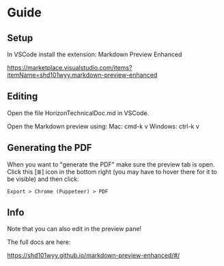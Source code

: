 # Guide

## Setup

In VSCode install the extension:
  Markdown Preview Enhanced

  https://marketplace.visualstudio.com/items?itemName=shd101wyy.markdown-preview-enhanced

## Editing

Open the file HorizonTechnicalDoc.md in VSCode.

Open the Markdown preview using:
  Mac: cmd-k v
  Windows: ctrl-k v

## Generating the PDF

When you want to "generate the PDF" make sure the preview tab is open. Click this [≣] icon in the bottom right (you may have to hover there for it to be visible) and then click:
```
Export > Chrome (Puppeteer) > PDF
```

## Info

Note that you can also edit in the preview pane!

The full docs are here:

https://shd101wyy.github.io/markdown-preview-enhanced/#/